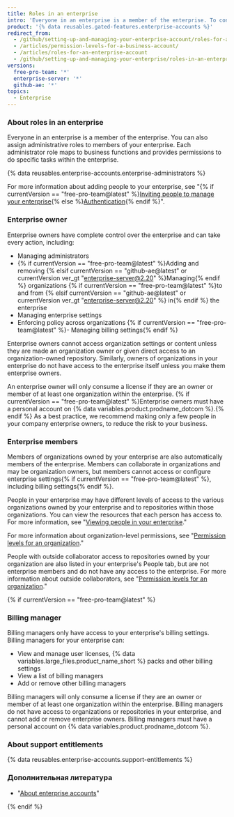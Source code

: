```yaml
---
title: Roles in an enterprise
intro: 'Everyone in an enterprise is a member of the enterprise. To control access to your enterprise''s settings and data, you can assign different roles to members of your enterprise.'
product: '{% data reusables.gated-features.enterprise-accounts %}'
redirect_from:
  - /github/setting-up-and-managing-your-enterprise-account/roles-for-an-enterprise-account
  - /articles/permission-levels-for-a-business-account/
  - /articles/roles-for-an-enterprise-account
  - /github/setting-up-and-managing-your-enterprise/roles-in-an-enterprise
versions:
  free-pro-team: '*'
  enterprise-server: '*'
  github-ae: '*'
topics:
  - Enterprise
---
```


### About roles in an enterprise

Everyone in an enterprise is a member of the enterprise. You can also assign administrative roles to members of your enterprise. Each administrator role maps to business functions and provides permissions to do specific tasks within the enterprise.

{% data reusables.enterprise-accounts.enterprise-administrators %}

For more information about adding people to your enterprise, see "{% if currentVersion == "free-pro-team@latest" %}[Inviting people to manage your enterprise](/github/setting-up-and-managing-your-enterprise/inviting-people-to-manage-your-enterprise){% else %}[Authentication](/admin/authentication){% endif %}".

### Enterprise owner

Enterprise owners have complete control over the enterprise and can take every action, including:
- Managing administrators
- {% if currentVersion == "free-pro-team@latest" %}Adding and removing {% elsif currentVersion == "github-ae@latest" or currentVersion ver_gt "enterprise-server@2.20" %}Managing{% endif %} organizations {% if currentVersion == "free-pro-team@latest" %}to and from {% elsif currentVersion == "github-ae@latest" or currentVersion ver_gt "enterprise-server@2.20" %} in{% endif %} the enterprise
- Managing enterprise settings
- Enforcing policy across organizations
{% if currentVersion == "free-pro-team@latest" %}- Managing billing settings{% endif %}

Enterprise owners cannot access organization settings or content unless they are made an organization owner or given direct access to an organization-owned repository. Similarly, owners of organizations in your enterprise do not have access to the enterprise itself unless you make them enterprise owners.

An enterprise owner will only consume a license if they are an owner or member of at least one organization within the enterprise. {% if currentVersion == "free-pro-team@latest" %}Enterprise owners must have a personal account on {% data variables.product.prodname_dotcom %}.{% endif %} As a best practice, we recommend making only a few people in your company enterprise owners, to reduce the risk to your business.

### Enterprise members

Members of organizations owned by your enterprise are also automatically members of the enterprise. Members can collaborate in organizations and may be organization owners, but members cannot access or configure enterprise settings{% if currentVersion == "free-pro-team@latest" %}, including billing settings{% endif %}.

People in your enterprise may have different levels of access to the various organizations owned by your enterprise and to repositories within those organizations. You can view the resources that each person has access to. For more information, see "[Viewing people in your enterprise](/github/setting-up-and-managing-your-enterprise/viewing-people-in-your-enterprise)."

For more information about organization-level permissions, see "[Permission levels for an organization](/articles/permission-levels-for-an-organization)."

People with outside collaborator access to repositories owned by your organization are also listed in your enterprise's People tab, but are not enterprise members and do not have any access to the enterprise. For more information about outside collaborators, see "[Permission levels for an organization](/articles/permission-levels-for-an-organization#outside-collaborators)."

{% if currentVersion == "free-pro-team@latest" %}

### Billing manager

Billing managers only have access to your enterprise's billing settings. Billing managers for your enterprise can:
- View and manage user licenses, {% data variables.large_files.product_name_short %} packs and other billing settings
- View a list of billing managers
- Add or remove other billing managers

Billing managers will only consume a license if they are an owner or member of at least one organization within the enterprise. Billing managers do not have access to organizations or repositories in your enterprise, and cannot add or remove enterprise owners. Billing managers must have a personal account on {% data variables.product.prodname_dotcom %}.

### About support entitlements

{% data reusables.enterprise-accounts.support-entitlements %}

### Дополнительная литература

- "[About enterprise accounts](/articles/about-enterprise-accounts)"

{% endif %}
